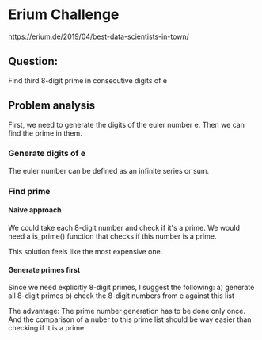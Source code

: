 # Erium Challenge

https://erium.de/2019/04/best-data-scientists-in-town/

## Question:

Find third 8-digit prime in consecutive digits of e


## Problem analysis

First, we need to generate the digits of the euler number e. Then we can find the prime in them.

### Generate digits of e

The euler number can be defined as an infinite series or sum.

### Find prime

#### Naive approach

We could take each 8-digit number and check if it's a prime. We would need a is_prime() function that checks if this number is a prime.

This solution feels like the most expensive one.

#### Generate primes first

Since we need explicitly 8-digit primes, I suggest the following:
 a) generate all 8-digit primes
 b) check the 8-digit numbers from e against this list

The advantage: The prime number generation has to be done only once. And the comparison of a nuber to this prime list should be way easier than checking if it is a prime.
